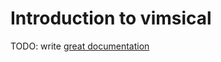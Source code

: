 # Introduction to vimsical

TODO: write [great documentation](http://jacobian.org/writing/what-to-write/)

